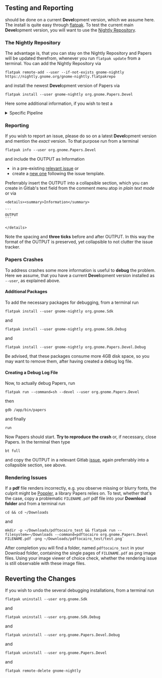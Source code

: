 ## Testing and Reporting

should be done on a current **Devel**opment version, which we assume here. The install is quite easy through [flatpak](https://docs.flatpak.org/en/latest/introduction.html). To test the current main **Devel**opment version, you will want to use the [Nightly Repository](https://wiki.gnome.org/Apps/Nightly).


### The Nightly Repository

The advantage is, that you can stay on the Nightly Repository and Papers will be updated therefrom, whenever you run `flatpak update` from a terminal. You can add the Nightly Repository via

```
flatpak remote-add --user --if-not-exists gnome-nightly https://nightly.gnome.org/gnome-nightly.flatpakrepo
```

and install the newest **Devel**opment version of Papers via

```
flatpak install --user gnome-nightly org.gnome.Papers.Devel
```

Here some additional information, if you wish to test a

<details><summary>Specific Pipeline</summary>

To test other _concurrent_  **Devel**opment versions of Papers, head over to [Papers' pipelines](https://gitlab.gnome.org/GNOME/Incubator/papers/-/pipelines), download from the dropdown on the right the correct flatpak, unzip the downloaded file and install via

```
flatpak install --user org.gnome.Papers.Devel.flatpak
```

and confirm the dialog to authorize. To uninstall, just run

```
flatpak uninstall --user org.gnome.Papers.Devel
```

and don't forget to clean up the files!

</details>


### Reporting

If you wish to report an issue, please do so on a latest **Devel**opment version and mention the _exact_ version. To that purpose run from a terminal

```
flatpak info --user org.gnome.Papers.Devel
```

and include the OUTPUT as Information
* in a pre-existing [relevant issue](https://gitlab.gnome.org/GNOME/Incubator/papers/-/issues) or
* create a [new one](https://gitlab.gnome.org/GNOME/Incubator/papers/-/issues/new?issuable_template=Default) following the issue template.

Preferrably insert the OUTPUT into a collapsible section, which you can create in Gitlab's text field from the comment menu atop in *plain text mode* or via

````
<details><summary>Information</summary>

```
OUTPUT
```

</details>
````

Note the spacing and **three ticks** before and after OUTPUT. In this way the format of the OUTPUT is preserved, yet collapsible to not clutter the issue tracker.

### Papers Crashes

To address crashes some more information is useful to **debug** the problem. Here we assume, that you have a current **Devel**opment version installed as `--user`, as explained above.

#### Additional Packages

To add the necessary packages for debugging, from a terminal run
```
flatpak install --user gnome-nightly org.gnome.Sdk
```
and
```
flatpak install --user gnome-nightly org.gnome.Sdk.Debug
```
and
```
flatpak install --user gnome-nightly org.gnome.Papers.Devel.Debug
```
Be advised, that these packages consume more 4GB disk space, so you may want to remove them, after having created a debug log file.

#### Creating a Debug Log File

Now, to actually debug Papers, run
```
flatpak run --command=sh --devel --user org.gnome.Papers.Devel
```
then
```
gdb /app/bin/papers
```
and finally
```
run
```
Now Papers should start. **Try to reproduce the crash** or, if necessary, close Papers. In the terminal then type
```
bt full
```
and copy the OUTPUT in a relevant Gitlab [issue](https://gitlab.gnome.org/GNOME/Incubator/papers/-/issues), again preferrably into a collapsible section, see above.


### Rendering Issues

If a **pdf** file renders incorrectly, e.g. you observe missing or blurry fonts, the culprit might be [Poppler](https://gitlab.freedesktop.org/poppler/poppler), a library Papers relies on. To test, whether that's the case, copy a problematic `FILENAME.pdf` pdf file into your **Download folder** and from a terminal run
```
cd && cd ~/Downloads
```
and
```
mkdir -p ~/Downloads/pdftocairo_test && flatpak run --filesystem=~/Downloads --command=pdftocairo org.gnome.Papers.Devel FILENAME.pdf -png ~/Downloads/pdftocairo_test/test.png`
```

After completion you will find a folder, named `pdftocairo_test` in your Download folder, containing the single pages of `FILENAME.pdf` as png image files. Using your image viewer of choice check, whether the rendering issue is still observable with these image files.

## Reverting the Changes

If you wish to undo the several debugging installations, from a terminal run
```
flatpak uninstall --user org.gnome.Sdk
```
and
```
flatpak uninstall --user org.gnome.Sdk.Debug
```
and
```
flatpak uninstall --user org.gnome.Papers.Devel.Debug
```
and
```
flatpak uninstall --user org.gnome.Papers.Devel
```
and
```
flatpak remote-delete gnome-nightly
```

